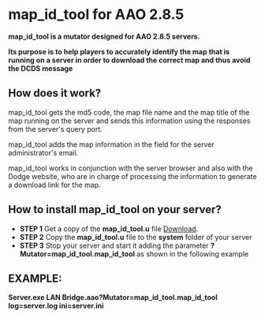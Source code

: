 # map_id_tool for AAO 2.8.5

**map_id_tool is a mutator designed for AAO 2.8.5 servers.**

**Its purpose is to help players to accurately identify the map that is running on a server in order to download the correct map and thus avoid the DCDS message**

## How does it work?

map_id_tool gets the md5 code, the map file name and the map title of the map running on the server and sends this information using the responses from the server's query port.

map_id_tool adds the map information in the field for the server administrator's email.

map_id_tool works in conjunction with the server browser and also with the Dodge website, who are in charge of processing the information to generate a download link for the map.

## How to install map_id_tool on your server?

- **STEP 1**  Get a copy of the **map_id_tool.u** file [Download](https://github.com/aao-oban/map_id_tool-aa285).
- **STEP 2**  Copy the **map_id_tool.u** file to the **system** folder of your server
- **STEP 3**  Stop your server and start it adding the parameter **?Mutator=map_id_tool.map_id_tool** as shown in the following example

## EXAMPLE:

**Server.exe LAN Bridge.aao?Mutator=map_id_tool.map_id_tool log=server.log ini=server.ini**
